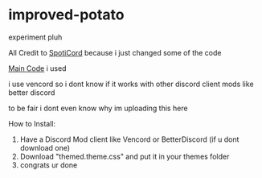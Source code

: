 # improved-potato
experiment pluh


All Credit to [SpotiCord](https://github.com/Slddev/SpotiCord) because i just changed some of the code

[Main Code](https://slddev.github.io/SpotiCord/src/UI/index.css) i used

i use vencord so i dont know if it works with other discord client mods like better discord

to be fair i dont even know why im uploading this here

How to Install:

1. Have a Discord Mod client like Vencord or BetterDiscord
   (if u dont download one)
2. Download "themed.theme.css" and put it in your themes folder
3. congrats ur done
